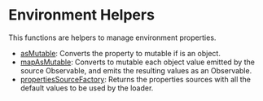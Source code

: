 # Environment Helpers

This functions are helpers to manage environment properties.

- [asMutable](./as-mutable.function.md): Converts the property to mutable if is an object.
- [mapAsMutable](./map-as-mutable.operator.md): Converts to mutable each object value emitted by the source Observable, and emits the resulting values as an Observable.
- [propertiesSourceFactory](./properties-source-factory.function.md): Returns the properties sources with all the default values to be used by the loader.
